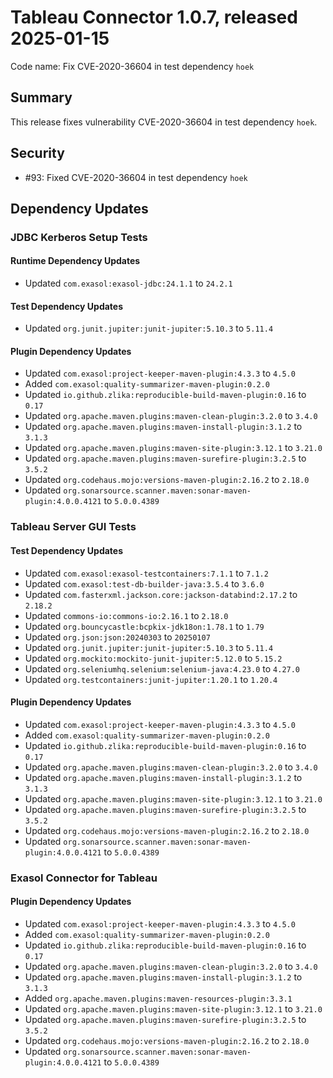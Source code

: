 # Tableau Connector 1.0.7, released 2025-01-15

Code name: Fix CVE-2020-36604 in test dependency `hoek`

## Summary

This release fixes vulnerability CVE-2020-36604 in test dependency `hoek`.

## Security

* #93: Fixed CVE-2020-36604 in test dependency `hoek`

## Dependency Updates

### JDBC Kerberos Setup Tests

#### Runtime Dependency Updates

* Updated `com.exasol:exasol-jdbc:24.1.1` to `24.2.1`

#### Test Dependency Updates

* Updated `org.junit.jupiter:junit-jupiter:5.10.3` to `5.11.4`

#### Plugin Dependency Updates

* Updated `com.exasol:project-keeper-maven-plugin:4.3.3` to `4.5.0`
* Added `com.exasol:quality-summarizer-maven-plugin:0.2.0`
* Updated `io.github.zlika:reproducible-build-maven-plugin:0.16` to `0.17`
* Updated `org.apache.maven.plugins:maven-clean-plugin:3.2.0` to `3.4.0`
* Updated `org.apache.maven.plugins:maven-install-plugin:3.1.2` to `3.1.3`
* Updated `org.apache.maven.plugins:maven-site-plugin:3.12.1` to `3.21.0`
* Updated `org.apache.maven.plugins:maven-surefire-plugin:3.2.5` to `3.5.2`
* Updated `org.codehaus.mojo:versions-maven-plugin:2.16.2` to `2.18.0`
* Updated `org.sonarsource.scanner.maven:sonar-maven-plugin:4.0.0.4121` to `5.0.0.4389`

### Tableau Server GUI Tests

#### Test Dependency Updates

* Updated `com.exasol:exasol-testcontainers:7.1.1` to `7.1.2`
* Updated `com.exasol:test-db-builder-java:3.5.4` to `3.6.0`
* Updated `com.fasterxml.jackson.core:jackson-databind:2.17.2` to `2.18.2`
* Updated `commons-io:commons-io:2.16.1` to `2.18.0`
* Updated `org.bouncycastle:bcpkix-jdk18on:1.78.1` to `1.79`
* Updated `org.json:json:20240303` to `20250107`
* Updated `org.junit.jupiter:junit-jupiter:5.10.3` to `5.11.4`
* Updated `org.mockito:mockito-junit-jupiter:5.12.0` to `5.15.2`
* Updated `org.seleniumhq.selenium:selenium-java:4.23.0` to `4.27.0`
* Updated `org.testcontainers:junit-jupiter:1.20.1` to `1.20.4`

#### Plugin Dependency Updates

* Updated `com.exasol:project-keeper-maven-plugin:4.3.3` to `4.5.0`
* Added `com.exasol:quality-summarizer-maven-plugin:0.2.0`
* Updated `io.github.zlika:reproducible-build-maven-plugin:0.16` to `0.17`
* Updated `org.apache.maven.plugins:maven-clean-plugin:3.2.0` to `3.4.0`
* Updated `org.apache.maven.plugins:maven-install-plugin:3.1.2` to `3.1.3`
* Updated `org.apache.maven.plugins:maven-site-plugin:3.12.1` to `3.21.0`
* Updated `org.apache.maven.plugins:maven-surefire-plugin:3.2.5` to `3.5.2`
* Updated `org.codehaus.mojo:versions-maven-plugin:2.16.2` to `2.18.0`
* Updated `org.sonarsource.scanner.maven:sonar-maven-plugin:4.0.0.4121` to `5.0.0.4389`

### Exasol Connector for Tableau

#### Plugin Dependency Updates

* Updated `com.exasol:project-keeper-maven-plugin:4.3.3` to `4.5.0`
* Added `com.exasol:quality-summarizer-maven-plugin:0.2.0`
* Updated `io.github.zlika:reproducible-build-maven-plugin:0.16` to `0.17`
* Updated `org.apache.maven.plugins:maven-clean-plugin:3.2.0` to `3.4.0`
* Updated `org.apache.maven.plugins:maven-install-plugin:3.1.2` to `3.1.3`
* Added `org.apache.maven.plugins:maven-resources-plugin:3.3.1`
* Updated `org.apache.maven.plugins:maven-site-plugin:3.12.1` to `3.21.0`
* Updated `org.apache.maven.plugins:maven-surefire-plugin:3.2.5` to `3.5.2`
* Updated `org.codehaus.mojo:versions-maven-plugin:2.16.2` to `2.18.0`
* Updated `org.sonarsource.scanner.maven:sonar-maven-plugin:4.0.0.4121` to `5.0.0.4389`
